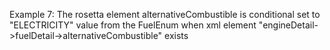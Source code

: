 Example 7:
The rosetta element alternativeCombustible is conditional set to "ELECTRICITY" value from the FuelEnum when xml element "engineDetail->fuelDetail->alternativeCombustible" exists